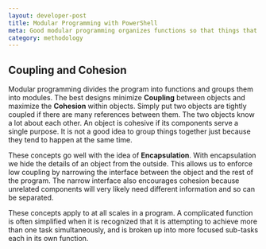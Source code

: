 ```yaml
---
layout: developer-post
title: Modular Programming with PowerShell
meta: Good modular programming organizes functions so that things that belong together go together
category: methodology
---
```


## Coupling and Cohesion

Modular programming divides the program into functions and groups them into modules. The best designs minimize **Coupling** between objects and maximize the **Cohesion** within objects. Simply put two objects are tightly coupled if there are many references between them. The two objects know a lot about each other. An object is cohesive if its components serve a single purpose. It is not a good idea to group things together just because they tend to happen at the same time.

These concepts go well with the idea of **Encapsulation**. With encapsulation we hide the details of an object from the outside. This allows us to enforce low coupling by narrowing the interface between the object and the rest of the program. The narrow interface also encourages cohesion because unrelated components will very likely need different information and so can be separated.

These concepts apply to at all scales in a program. A complicated function is often simplified when it is recognized that it is attempting to achieve more than one task simultaneously, and is broken up into more focused sub-tasks each in its own function.

